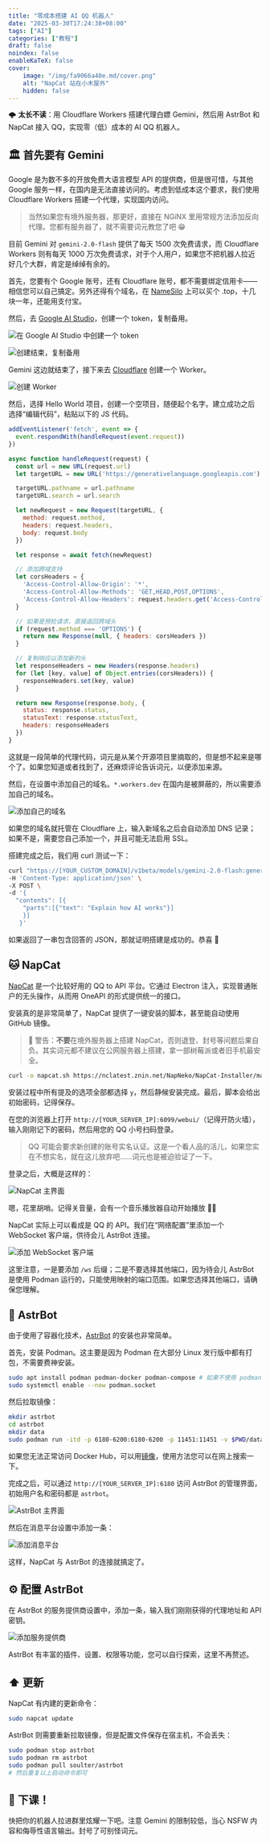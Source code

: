 ```yaml
---
title: "零成本搭建 AI QQ 机器人"
date: "2025-03-30T17:24:38+08:00"
tags: ["AI"]
categories: ["教程"]
draft: false
noindex: false
enableKaTeX: false
cover:
    image: "/img/fa9066a40e.md/cover.png"
    alt: "NapCat 站在小木屋外"
    hidden: false
---
```


🌩️ **太长不读**：用 Cloudflare Workers 搭建代理白嫖 Gemini，然后用 AstrBot 和 NapCat 接入 QQ，实现零（低）成本的 AI QQ 机器人。

## 🏛️ 首先要有 Gemini

Google 是为数不多的开放免费大语言模型 API 的提供商，但是很可惜，与其他 Google 服务一样，在国内是无法直接访问的。考虑到低成本这个要求，我们使用 Cloudflare Workers 搭建一个代理，实现国内访问。

> 当然如果您有境外服务器，那更好，直接在 NGiNX 里用常规方法添加反向代理。您都有服务器了，就不需要词元教您了吧 😁

目前 Gemini 对 `gemini-2.0-flash` 提供了每天 1500 次免费请求，而 Cloudflare Workers 则有每天 1000 万次免费请求，对于个人用户，如果您不把机器人拉近好几个大群，肯定是绰绰有余的。

首先，您要有个 Google 账号，还有 Cloudflare 账号，都不需要绑定信用卡——相信您可以自己搞定。另外还得有个域名，在 [NameSilo](https://www.namesilo.com) 上可以买个 .top，十几块一年，还能用支付宝。

然后，去 [Google AI Studio](https://aistudio.google.com/)，创建一个 token，复制备用。

![在 Google AI Studio 中创建一个 token](/img/fa9066a40e.md/1.png)

![创建结束，复制备用](/img/fa9066a40e.md/2.png)

Gemini 这边就结束了，接下来去 [Cloudflare](https://dash.cloudflare.com) 创建一个 Worker。

![创建 Worker](/img/fa9066a40e.md/3.png)

然后，选择 Hello World 项目，创建一个空项目，随便起个名字。建立成功之后选择“编辑代码”，粘贴以下的 JS 代码。

```javascript
addEventListener('fetch', event => {
  event.respondWith(handleRequest(event.request))
})

async function handleRequest(request) {
  const url = new URL(request.url)
  let targetURL = new URL('https://generativelanguage.googleapis.com')

  targetURL.pathname = url.pathname
  targetURL.search = url.search

  let newRequest = new Request(targetURL, {
    method: request.method,
    headers: request.headers,
    body: request.body
  })

  let response = await fetch(newRequest)

  // 添加跨域支持
  let corsHeaders = {
    'Access-Control-Allow-Origin': '*',
    'Access-Control-Allow-Methods': 'GET,HEAD,POST,OPTIONS',
    'Access-Control-Allow-Headers': request.headers.get('Access-Control-Request-Headers'),
  }

  // 如果是预检请求，直接返回跨域头
  if (request.method === 'OPTIONS') {
    return new Response(null, { headers: corsHeaders })
  }

  // 复制响应以添加新的头
  let responseHeaders = new Headers(response.headers)
  for (let [key, value] of Object.entries(corsHeaders)) {
    responseHeaders.set(key, value)
  }

  return new Response(response.body, {
    status: response.status,
    statusText: response.statusText,
    headers: responseHeaders
  })
}
```

这就是一段简单的代理代码，词元是从某个开源项目里摘取的，但是想不起来是哪个了。如果您知道或者找到了，还麻烦评论告诉词元，以便添加来源。

然后，在设置中添加自己的域名。`*.workers.dev` 在国内是被屏蔽的，所以需要添加自己的域名。

![添加自己的域名](/img/fa9066a40e.md/5.png)

如果您的域名就托管在 Cloudflare 上，输入新域名之后会自动添加 DNS 记录；如果不是，需要您自己添加一个，并且可能无法启用 SSL。

搭建完成之后，我们用 curl 测试一下：

```bash
curl "https://[YOUR_CUSTOM_DOMAIN]/v1beta/models/gemini-2.0-flash:generateContent?key=[GEMINI_API_KEY]" \
-H 'Content-Type: application/json' \
-X POST \
-d '{
  "contents": [{
    "parts":[{"text": "Explain how AI works"}]
    }]
   }'
```

如果返回了一串包含回答的 JSON，那就证明搭建是成功的。恭喜 🎉

## 🐱 NapCat

[NapCat](https://napcat.wiki) 是一个比较好用的 QQ to API 平台。它通过 Electron 注入，实现普通账户的无头操作，从而用 OneAPI 的形式提供统一的接口。

安装真的是非常简单了，NapCat 提供了一键安装的脚本，甚至能自动使用 GitHub 镜像。

> 🚨 警告：**不要**在境外服务器上搭建 NapCat，否则退登、封号等问题后果自负。其实词元都不建议在公网服务器上搭建，拿一部树莓派或者旧手机最安全。

```bash
curl -o napcat.sh https://nclatest.znin.net/NapNeko/NapCat-Installer/main/script/install.sh && sudo bash napcat.sh
```

安装过程中所有提及的选项全部都选择 `y`，然后静候安装完成。最后，脚本会给出初始密码，记得保存。

在您的浏览器上打开 `http://[YOUR_SERVER_IP]:6099/webui/`（记得开防火墙），输入刚刚记下的密码，然后用您的 QQ 小号扫码登录。

> QQ 可能会要求新创建的账号实名认证。这是一个看人品的活儿，如果您实在不想实名，就在这儿放弃吧……词元也是被迫验证了一下。

登录之后，大概是这样的：

![NapCat 主界面](/img/fa9066a40e.md/6.png)

嗯，花里胡哨。记得关音量，会有一个音乐播放器自动开始播放 😮‍💨

NapCat 实际上可以看成是 QQ 的 API。我们在“网络配置”里添加一个 WebSocket 客户端，供待会儿 AstrBot 连接。

![添加 WebSocket 客户端](/img/fa9066a40e.md/7.png)

这里注意，一是要添加 `/ws` 后缀；二是不要选择其他端口，因为待会儿 AstrBot 是使用 Podman 运行的，只能使用映射的端口范围。如果您选择其他端口，请确保您理解。

## 🤖 AstrBot

由于使用了容器化技术，[AstrBot](https://astrbot.app/) 的安装也非常简单。

首先，安装 Podman。这主要是因为 Podman 在大部分 Linux 发行版中都有打包，不需要费神安装。

```bash
sudo apt install podman podman-docker podman-compose # 如果不使用 podman-docker，以下命令需要修改套接字名称
sudo systemctl enable --now podman.socket
```

然后拉取镜像：

```bash
mkdir astrbot
cd astrbot
mkdir data
sudo podman run -itd -p 6180-6200:6180-6200 -p 11451:11451 -v $PWD/data:/AstrBot/data -v /var/run/docker.sock:/var/run/docker.sock -v /etc/localtime:/etc/localtime:ro -v /etc/timezone:/etc/timezone:ro --name astrbot soulter/astrbot:latest
```

如果您无法正常访问 Docker Hub，可以用[镜像](https://www.coderjia.cn/archives/dba3f94c-a021-468a-8ac6-e840f85867ea)，使用方法您可以在网上搜索一下。

完成之后，可以通过 `http://[YOUR_SERVER_IP]:6180` 访问 AstrBot 的管理界面，初始用户名和密码都是 `astrbot`。

![AstrBot 主界面](/img/fa9066a40e.md/8.png)

然后在消息平台设置中添加一条：

![添加消息平台](/img/fa9066a40e.md/9.png)

这样，NapCat 与 AstrBot 的连接就搞定了。

## ⚙️ 配置 AstrBot

在 AstrBot 的服务提供商设置中，添加一条，输入我们刚刚获得的代理地址和 API 密钥。

![添加服务提供商](/img/fa9066a40e.md/10.png)

AstrBot 有丰富的插件、设置、权限等功能，您可以自行探索，这里不再赘述。

## ⬆️ 更新

NapCat 有内建的更新命令：

```bash
sudo napcat update
```

AstrBot 则需要重新拉取镜像，但是配置文件保存在宿主机，不会丢失：

```bash
sudo podman stop astrbot
sudo podman rm astrbot
sudo podman pull soulter/astrbot
# 然后重复以上启动命令即可
```

## 🔔 下课！

快把你的机器人拉进群里炫耀一下吧。注意 Gemini 的限制较低，当心 NSFW 内容和侮辱性语言输出。封号了可别怪词元。
